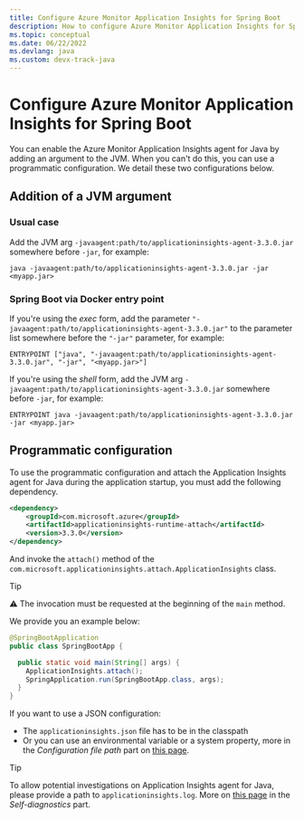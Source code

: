 ```yaml
---
title: Configure Azure Monitor Application Insights for Spring Boot
description: How to configure Azure Monitor Application Insights for Spring Boot applications
ms.topic: conceptual
ms.date: 06/22/2022
ms.devlang: java
ms.custom: devx-track-java
---
```


# Configure Azure Monitor Application Insights for Spring Boot

You can enable the Azure Monitor Application Insights agent for Java by adding an argument to the JVM. When you can't do this, you can use a programmatic configuration. We detail these two configurations below. 

## Addition of a JVM argument 

### Usual case

Add the JVM arg `-javaagent:path/to/applicationinsights-agent-3.3.0.jar` somewhere before `-jar`, for example:

```
java -javaagent:path/to/applicationinsights-agent-3.3.0.jar -jar <myapp.jar>
```

### Spring Boot via Docker entry point

If you're using the *exec* form, add the parameter `"-javaagent:path/to/applicationinsights-agent-3.3.0.jar"` to the parameter list somewhere before the `"-jar"` parameter, for example:

```
ENTRYPOINT ["java", "-javaagent:path/to/applicationinsights-agent-3.3.0.jar", "-jar", "<myapp.jar>"]
```

If you're using the *shell* form, add the JVM arg `-javaagent:path/to/applicationinsights-agent-3.3.0.jar` somewhere before `-jar`, for example:

```
ENTRYPOINT java -javaagent:path/to/applicationinsights-agent-3.3.0.jar -jar <myapp.jar>
```

## Programmatic configuration

To use the programmatic configuration and attach the Application Insights agent for Java during the application startup, you must add the following dependency.
```xml
<dependency>
    <groupId>com.microsoft.azure</groupId>
    <artifactId>applicationinsights-runtime-attach</artifactId>
    <version>3.3.0</version>
</dependency>
```

And invoke the `attach()` method of the `com.microsoft.applicationinsights.attach.ApplicationInsights` class.

> [!TIP]
> ⚠ The invocation  must be requested at the beginning of the `main` method.

We provide you an example below:

```java
@SpringBootApplication
public class SpringBootApp {

  public static void main(String[] args) {
    ApplicationInsights.attach();
    SpringApplication.run(SpringBootApp.class, args);
  }
}
```

If you want to use a JSON configuration: 
* The `applicationinsights.json` file has to be in the classpath
* Or you can use an environmental variable or a system property, more in the _Configuration file path_ part on [this page](../app/java-standalone-config.md).


> [!TIP]
> To allow potential investigations on Application Insights agent for Java, please provide a  path to `applicationinsights.log`. More on [this page](../app/java-standalone-config.md) in the _Self-diagnostics_ part.